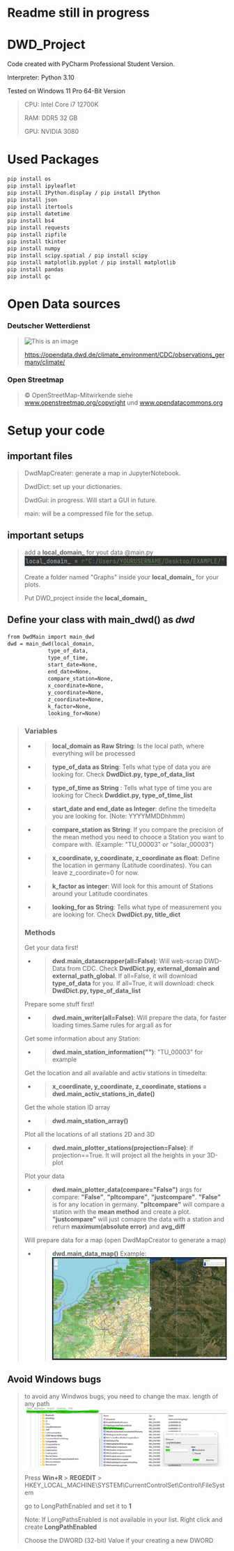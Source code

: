 # Readme  still in progress
# DWD_Project

Code created with PyCharm Professional Student Version.

Interpreter: Python 3.10

Tested on Windows 11 Pro 64-Bit Version


>CPU: Intel Core i7 12700K
> 
> RAM: DDR5 32 GB
> 
> GPU: NVIDIA 3080 
>
# Used Packages
```
pip install os 
pip install ipyleaflet
pip install IPython.display / pip install IPython
pip install json
pip install itertools
pip install datetime
pip install bs4
pip install requests
pip install zipfile
pip install tkinter
pip install numpy
pip install scipy.spatial / pip install scipy
pip install matplotlib.pyplot / pip install matplotlib
pip install pandas
pip install gc
```
# Open Data sources
### Deutscher Wetterdienst
>![This is an image](https://www.dwd.de/SharedDocs/bilder/DE/logos/dwd/dwd_logo_258x69.png?__blob=normal&v=1)
> 
>https://opendata.dwd.de/climate_environment/CDC/observations_germany/climate/
### Open Streetmap 
>© OpenStreetMap-Mitwirkende siehe www.openstreetmap.org/copyright und www.opendatacommons.org

# Setup your code
## important files
>DwdMapCreater: generate a map in JupyterNotebook.
>
>DwdDict: set up your dictionaries.
>
>DwdGui: in progress. Will start a GUI in future.
>
>main: will be a compressed file for the setup.
## important setups
>add a **local_domain_** for yout data @main.py ![img_1.png](img_1.png)
> 
> Create a folder named "Graphs" inside your **local_domain_** for your plots.
> 
> Put DWD_project inside the **local_domain_**
## Define your class with main_dwd() as *dwd*
```
from DwdMain import main_dwd
dwd = main_dwd(local_domain,
             type_of_data,
             type_of_time,
             start_date=None,
             end_date=None,
             compare_station=None,
             x_coordinate=None,
             y_coordinate=None,
             z_coordinate=None,
             k_factor=None,
             looking_for=None)
```
> ### Variables
>- >**local_domain as Raw String**: Is the local path, where everything will be processed
>- >**type_of_data as String**: Tells what type of data you are looking for. Check **DwdDict.py, type_of_data_list**
>- >**type_of_time as String** : Tells what type of time you are looking for Check **Dwddict.py, type_of_time_list**
>- >**start_date and end_date as Integer**: define the timedelta you are looking for. (Note: YYYYMMDDhhmm)
>- >**compare_station as String**: If you compare the precision of the mean method you need to chooce a 
   > Station you want to compare with. (Example: "TU_00003" or "solar_00003")
>- >**x_coordinate, y_coordinate, z_coordinate as float**: Define the location in germany (Latitude coordinates). You can 
   leave z_coordinate=0 for now. 
>- >**k_factor as integer**: Will look for this amount of Stations around your Latitude coordinates
>- >**looking_for as String**: Tells what type of measurement you are looking for. Check **DwdDict.py, title_dict**
> ### Methods
> Get your data first!
>- >**dwd.main_datascrapper(all=False)**: Will web-scrap DWD-Data from CDC. Check 
**DwdDict.py, external_domain and external_path_global**. If all=False, it will download **type_of_data** for you. If all=True,
   > it will download: check **DwdDict.py, type_of_data_list**
   > 
> Prepare some stuff first!
>- >**dwd.main_writer(all=False)**: Will prepare the data, for faster loading times.Same rules for arg:all as for
   > 
> Get some information about any Station:
>- >**dwd.main_station_information("")**: "TU_00003" for example
   > 
>Get the location and all available and activ stations in timedelta:
>- >**x_coordinate, y_coordinate, z_coordinate, stations = dwd.main_activ_stations_in_date()**
   > 
>Get the whole station ID array
>- >**dwd.main_station_array()**
   > 
> Plot all the locations of all stations 2D and 3D
>- >**dwd.main_plotter_stations(projection=False)**: if projection==True. It will project all the heights in your 3D-plot
   >
> Plot your data
>- >**dwd.main_plotter_data(compare="False")** args for compare: **"False"**, **"pltcompare"**, **"justcompare"**.
   > **"False"** is for any location in germany. **"pltcompare"** will compare a station with the **mean method** 
   > and create a plot. **"justcompare"** will just comapre the data with a station and return **maximum(absolute error)** 
   > and **avg_diff**
> 
> Will prepare data for a map (open DwdMapCreator to generate a map)
>- >**dwd.main_data_map()**
   Example: ![img.png](img.png)
 
## Avoid Windows bugs
> to avoid any Windwos bugs, you need to change the max. length of any path![](disable_windwos_path_limit.png)
> 
> Press **Win+R** > **REGEDIT** > HKEY_LOCAL_MACHINE\SYSTEM\CurrentControlSet\Control\FileSystem
> 
> go to LongPathEnabled and set it to **1**
> 
> Note: If LongPathsEnabled is not available in your list. Right click and create **LongPathEnabled**
> 
> Choose the DWORD (32-bit) Value if your creating a new DWORD
>